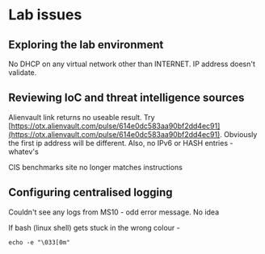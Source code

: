 # Lab issues

## Exploring the lab environment

No DHCP on any virtual network other than INTERNET. IP address doesn't validate.

## Reviewing IoC and threat intelligence sources

Alienvault link returns no useable result. Try [https://otx.alienvault.com/pulse/614e0dc583aa90bf2dd4ec91](https://otx.alienvault.com/pulse/614e0dc583aa90bf2dd4ec91). Obviously the first ip address will be different. Also, no IPv6 or HASH entries - whatev's

CIS benchmarks site no longer matches instructions

## Configuring centralised logging

Couldn't see any logs from MS10 - odd error message. No idea

If bash (linux shell) gets stuck in the wrong colour -

`echo -e "\033[0m"`

